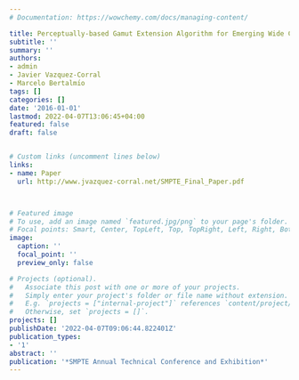 ```yaml
---
# Documentation: https://wowchemy.com/docs/managing-content/

title: Perceptually-based Gamut Extension Algorithm for Emerging Wide Color Gamut Display and Projection Technologies
subtitle: ''
summary: ''
authors:
- admin
- Javier Vazquez-Corral
- Marcelo Bertalmı́o
tags: []
categories: []
date: '2016-01-01'
lastmod: 2022-04-07T13:06:45+04:00
featured: false
draft: false


# Custom links (uncomment lines below)
links:
- name: Paper
  url: http://www.jvazquez-corral.net/SMPTE_Final_Paper.pdf



# Featured image
# To use, add an image named `featured.jpg/png` to your page's folder.
# Focal points: Smart, Center, TopLeft, Top, TopRight, Left, Right, BottomLeft, Bottom, BottomRight.
image:
  caption: ''
  focal_point: ''
  preview_only: false

# Projects (optional).
#   Associate this post with one or more of your projects.
#   Simply enter your project's folder or file name without extension.
#   E.g. `projects = ["internal-project"]` references `content/project/deep-learning/index.md`.
#   Otherwise, set `projects = []`.
projects: []
publishDate: '2022-04-07T09:06:44.822401Z'
publication_types:
- '1'
abstract: ''
publication: '*SMPTE Annual Technical Conference and Exhibition*'
---
```

